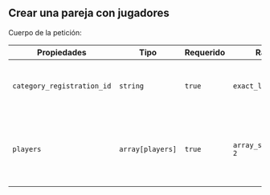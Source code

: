## Crear una pareja con jugadores

Cuerpo de la petición:

| Propiedades | Tipo | Requerido | Rango | Descripción |
| ----------- | ---- | --------- | ----- | ----------- |
| `category_registration_id` | `string` | `true` | `exact_len: 36` | Identificador de la categoría de inscripción de la pareja. |
| `players` | `array[players]` |  `true` | `array_size_equal: 2` | Una lista con la información de los jugadores de la pareja ([ver](../players/create.md)).
